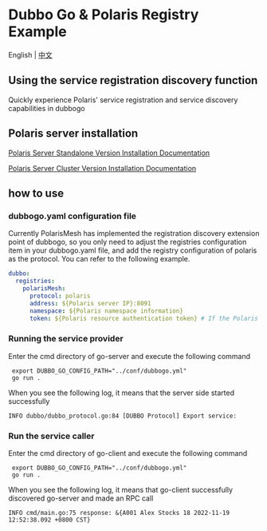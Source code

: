 # Dubbo Go & Polaris Registry Example

English | [中文](./README-zh.md)

## Using the service registration discovery function

Quickly experience Polaris' service registration and service discovery capabilities in dubbogo

## Polaris server installation

[Polaris Server Standalone Version Installation Documentation](https://polarismesh.cn/docs/%E4%BD%BF%E7%94%A8%E6%8C%87%E5%8D%97/%E6%9C%8D%E5%8A%A1%E7%AB%AF%E5%AE%89%E8%A3%85/%E5%8D%95%E6%9C%BA%E7%89%88%E5%AE%89%E8%A3%85/)

[Polaris Server Cluster Version Installation Documentation](https://polarismesh.cn/docs/%E4%BD%BF%E7%94%A8%E6%8C%87%E5%8D%97/%E6%9C%8D%E5%8A%A1%E7%AB%AF%E5%AE%89%E8%A3%85/%E9%9B%86%E7%BE%A4%E7%89%88%E5%AE%89%E8%A3%85/)

## how to use

### dubbogo.yaml configuration file

Currently PolarisMesh has implemented the registration discovery extension point of dubbogo, so you only need to adjust the registries configuration item in your dubbogo.yaml file, and add the registry configuration of polaris as the protocol. You can refer to the following example.

````yaml
dubbo:
  registries:
    polarisMesh:
      protocol: polaris
      address: ${Polaris server IP}:8091
      namespace: ${Polaris namespace information}
      token: ${Polaris resource authentication token} # If the Polaris server has enabled authentication for the client, you need to configure this parameter
````

### Running the service provider

Enter the cmd directory of go-server and execute the following command

````
 export DUBBO_GO_CONFIG_PATH="../conf/dubbogo.yml"
 go run .
````

When you see the following log, it means that the server side started successfully

````log
INFO dubbo/dubbo_protocol.go:84 [DUBBO Protocol] Export service:
````


### Run the service caller

Enter the cmd directory of go-client and execute the following command


````
 export DUBBO_GO_CONFIG_PATH="../conf/dubbogo.yml"
 go run .
````

When you see the following log, it means that go-client successfully discovered go-server and made an RPC call

````log
INFO cmd/main.go:75 response: &{A001 Alex Stocks 18 2022-11-19 12:52:38.092 +0800 CST}
````